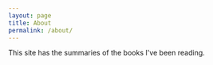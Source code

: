 ```yaml
---
layout: page
title: About
permalink: /about/
---
```


This site has the summaries of the books I've been reading.
